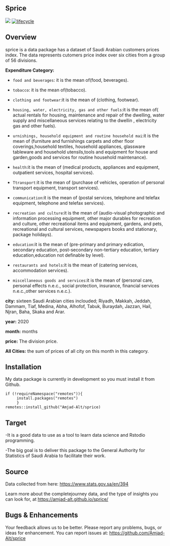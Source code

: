## Sprice
<!-- badges: start -->
![](https://img.shields.io/badge/version-0.1.0-blue.svg)
[![lifecycle](https://img.shields.io/badge/lifecycle-experimental-orange.svg)](https://www.tidyverse.org/lifecycle/#experimental)
<!-- badges: end -->

## Overview 
sprice is a data package has a dataset of Saudi Arabian customers prices index. The data represents cutomers price index over six cities from a group of 56 divisions. 

**Expenditure Category:**

* ```food and beverages```: it is the mean of(food, beverages).

* ```tobacco```: it is the mean of(tobacco).

* ```clothing and footwear```:it is the mean of (clothing, footwear).

* ```housing, water, electricity, gas and other fuels```:it is the mean of( actual rentals for housing, maintenance and repair of the                           dwelling, water supply and  miscellaneous services relating to the dwellin , electricity gas and other fuels).

* ```urnishings, household equipment and routine household mai```:it is the mean of (furniture and furnishings carpets and other floor                         coverings,household textiles, household appliances, glassware tableware and household utensils,tools and equipment for house                           and garden,goods and services for routine household maintenance).

* ```health```:it is the mean of (medical products, appliances and equipment, outpatient services, hospital services).

* ```Ttransport```:it is the mean of (purchase of vehicles, operation of personal transport equipment, transport services).

* ```communication```:it is the mean of (postal services, telephone and telefax equipment, telephone and telefax services).

* ```recreation and culture```:it is the mean of (audio-visual photographic and information processing equipment, other major durables                         for recreation and culture, other recreational items and equipment, gardens, and pets, recreational and cultural services,                             newspapers books and stationary, package holidays).

* ```education```:it is the mean of (pre-primary and primary edication, secondary education, post-secondary non-tertiary education,                             tertiary education,education not definable by level).

* ```restaurants and hotels```:it is the mean of (catering services, accommodation services).

* ```miscellaneous goods and services```:it is the mean of (personal care, personal effects n.e.c., social protection, insurance,                               financial services n.e.c.,other services n.e.c.).

**city:** sixteen Saudi Arabian cities inclouded; Riyadh, Makkah, Jeddah, Dammam, Tiaf, Medina, Abha, Alhofof, Tabuk, Buraydah, Jazzan, Hail, Njran, Baha, Skaka and Arar.

**year:** 2020

**month:** months

**price:** The division price.

**All Cities:** the sum of prices of all city on this month in this category.

## Installation
My data package is currently in development so you must install it from Github.
```
if (!requireNamespace("remotes")){
     install.packages("remotes")
     }
remotes::install_github("Amjad-Alt/sprice)
```
## Target
-It is a good data to use as a tool to learn data science and Rstodio programming.

-The big goal is to deliver this package to the General Authority for Statistics of Saudi Arabia to facilitate their work.

## Source 
Data collected from here: https://www.stats.gov.sa/en/394

Learn more about the completejourney data, and the type of insights you can look for, at https://amjad-alt.github.io/sprice/
## Bugs & Enhancements
Your feedback allows us to be better. Please report any problems, bugs, or ideas for enhancement. You can report issues at:
https://github.com/Amjad-Alt/sprice

